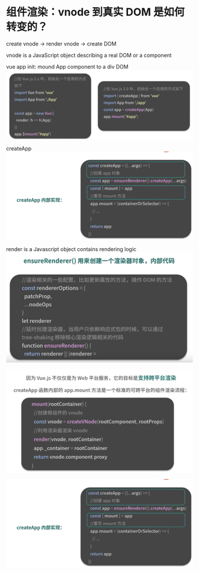 # 组件渲染：vnode 到真实 DOM 是如何转变的？

create vnode -> render vnode -> create DOM

vnode is a JavaScript object describing a real DOM or a component

vue app init: mound App component to a div DOM
  ![](./vue-init.png)


createApp
  ![](./createApp.png)

render is a Javascript object contains rendering logic
  ![](./ensureRender.png)

![](./mount.png)  


![](./createApp.png)